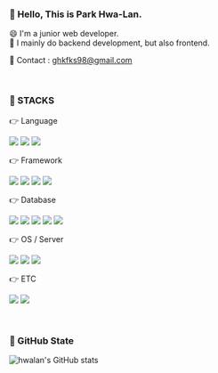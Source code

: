 <!-- ### Hi there 👋

**hwalan/hwalan** is a ✨ _special_ ✨ repository because its `README.md` (this file) appears on your GitHub profile.

Here are some ideas to get you started:

- 🔭 I’m currently working on ...
- 🌱 I’m currently learning ...
- 👯 I’m looking to collaborate on ...
- 🤔 I’m looking for help with ...
- 💬 Ask me about ...
- 📫 How to reach me: ...
- 😄 Pronouns: ...
- ⚡ Fun fact: ...
-->

<h3> 👋 Hello, This is Park Hwa-Lan.</h3>

<span> 😄 I'm a junior web developer. </span> <br>
<span> 🌱 I mainly do backend development, but also frontend. </span> <br>

<span> 📩 Contact : ghkfks98@gmail.com </span> <br>

<br>

<h3> 📌 STACKS </h3>

👉 Language
<p>
  <!-- java -->
  <img src="https://img.shields.io/badge/java-007396?style=for-the-badge&logo=java&logoColor=white">
  <!-- javascript -->
  <img src="https://img.shields.io/badge/javascript-F7DF1E?style=for-the-badge&logo=javascript&logoColor=black">
  <!-- jquery -->
  <img src="https://img.shields.io/badge/jquery-0769AD?style=for-the-badge&logo=jquery&logoColor=white">
</p>

👉 Framework
<p>
  <!-- spring -->
  <img src="https://img.shields.io/badge/spring-6DB33F?style=for-the-badge&logo=spring&logoColor=white">
  <!-- spring boot -->
  <img src="https://img.shields.io/badge/springboot-6DB33F?style=for-the-badge&logo=springboot&logoColor=white">
  <!-- jpa -->
  <img src="https://img.shields.io/badge/jpa-6DB33F?style=for-the-badge&logo=jpa&logoColor=white">
  <!-- android -->
  <img src="https://img.shields.io/badge/androidStudio-3DDC84?style=for-the-badge&logo=androidstudio&logoColor=white">
</p>
  
👉 Database
<p>
  <!-- oracle -->
  <img src="https://img.shields.io/badge/oracle-F80000?style=for-the-badge&logo=oracle&logoColor=white">
  <!-- mysql -->
  <img src="https://img.shields.io/badge/mysql-4479A1?style=for-the-badge&logo=mysql&logoColor=white">
  <!-- mariadb -->
  <img src="https://img.shields.io/badge/mariaDB-003545?style=for-the-badge&logo=mariaDB&logoColor=white">
  <!-- postgre -->
  <img src="https://img.shields.io/badge/postgresql-4169E1?style=for-the-badge&logo=postgresql&logoColor=white">
  <!-- redis -->
  <img src="https://img.shields.io/badge/redis-DC382D?style=for-the-badge&logo=redis&logoColor=white">
</p>

👉 OS / Server
<p>
<!-- windows -->
<img src="https://img.shields.io/badge/windows-0078D6?style=for-the-badge&logo=windows&logoColor=black">
<!-- linux -->
<img src="https://img.shields.io/badge/linux-FCC624?style=for-the-badge&logo=linux&logoColor=black">
<!-- apache-tomcat -->
<img src="https://img.shields.io/badge/apache tomcat-F8DC75?style=for-the-badge&logo=apachetomcat&logoColor=white">
</p>
  
👉 ETC
<p>
<!-- github -->
<img src="https://img.shields.io/badge/github-181717?style=for-the-badge&logo=github&logoColor=white">
<!-- firebase -->
<img src="https://img.shields.io/badge/firebase-FFCA28?style=for-the-badge&logo=firebase&logoColor=white">
</p>

<br>

<h3> 📌 GitHub State </h3>

![hwalan's GitHub stats](https://github-readme-stats.vercel.app/api?username=hwalan&show_icons=true&theme=graywhite)
